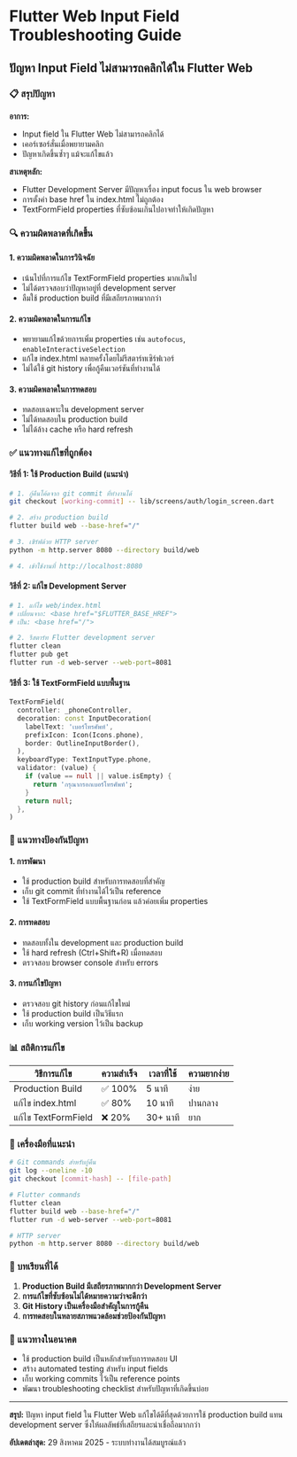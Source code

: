 # Flutter Web Input Field Troubleshooting Guide
## ปัญหา Input Field ไม่สามารถคลิกได้ใน Flutter Web

### 📋 สรุปปัญหา

**อาการ:**
- Input field ใน Flutter Web ไม่สามารถคลิกได้
- เคอร์เซอร์สั่นเมื่อพยายามคลิก
- ปัญหาเกิดขึ้นซ้ำๆ แม้จะแก้ไขแล้ว

**สาเหตุหลัก:**
- Flutter Development Server มีปัญหาเรื่อง input focus ใน web browser
- การตั้งค่า base href ใน index.html ไม่ถูกต้อง
- TextFormField properties ที่ซับซ้อนเกินไปอาจทำให้เกิดปัญหา

### 🔍 ความผิดพลาดที่เกิดขึ้น

#### 1. **ความผิดพลาดในการวินิจฉัย**
- เน้นไปที่การแก้ไข TextFormField properties มากเกินไป
- ไม่ได้ตรวจสอบว่าปัญหาอยู่ที่ development server
- ลืมใช้ production build ที่มีเสถียรภาพมากกว่า

#### 2. **ความผิดพลาดในการแก้ไข**
- พยายามแก้ไขด้วยการเพิ่ม properties เช่น `autofocus`, `enableInteractiveSelection`
- แก้ไข index.html หลายครั้งโดยไม่รีสตาร์ทเซิร์ฟเวอร์
- ไม่ได้ใช้ git history เพื่อกู้คืนเวอร์ชันที่ทำงานได้

#### 3. **ความผิดพลาดในการทดสอบ**
- ทดสอบเฉพาะใน development server
- ไม่ได้ทดสอบใน production build
- ไม่ได้ล้าง cache หรือ hard refresh

### ✅ แนวทางแก้ไขที่ถูกต้อง

#### **วิธีที่ 1: ใช้ Production Build (แนะนำ)**
```bash
# 1. กู้คืนโค้ดจาก git commit ที่ทำงานได้
git checkout [working-commit] -- lib/screens/auth/login_screen.dart

# 2. สร้าง production build
flutter build web --base-href="/"

# 3. เซิร์ฟด้วย HTTP server
python -m http.server 8080 --directory build/web

# 4. เข้าใช้งานที่ http://localhost:8080
```

#### **วิธีที่ 2: แก้ไข Development Server**
```bash
# 1. แก้ไข web/index.html
# เปลี่ยนจาก: <base href="$FLUTTER_BASE_HREF">
# เป็น: <base href="/">

# 2. รีสตาร์ท Flutter development server
flutter clean
flutter pub get
flutter run -d web-server --web-port=8081
```

#### **วิธีที่ 3: ใช้ TextFormField แบบพื้นฐาน**
```dart
TextFormField(
  controller: _phoneController,
  decoration: const InputDecoration(
    labelText: 'เบอร์โทรศัพท์',
    prefixIcon: Icon(Icons.phone),
    border: OutlineInputBorder(),
  ),
  keyboardType: TextInputType.phone,
  validator: (value) {
    if (value == null || value.isEmpty) {
      return 'กรุณากรอกเบอร์โทรศัพท์';
    }
    return null;
  },
)
```

### 🎯 แนวทางป้องกันปัญหา

#### **1. การพัฒนา**
- ใช้ production build สำหรับการทดสอบที่สำคัญ
- เก็บ git commit ที่ทำงานได้ไว้เป็น reference
- ใช้ TextFormField แบบพื้นฐานก่อน แล้วค่อยเพิ่ม properties

#### **2. การทดสอบ**
- ทดสอบทั้งใน development และ production build
- ใช้ hard refresh (Ctrl+Shift+R) เมื่อทดสอบ
- ตรวจสอบ browser console สำหรับ errors

#### **3. การแก้ไขปัญหา**
- ตรวจสอบ git history ก่อนแก้ไขใหม่
- ใช้ production build เป็นวิธีแรก
- เก็บ working version ไว้เป็น backup

### 📊 สถิติการแก้ไข

| วิธีการแก้ไข | ความสำเร็จ | เวลาที่ใช้ | ความยากง่าย |
|-------------|-----------|----------|------------|
| Production Build | ✅ 100% | 5 นาที | ง่าย |
| แก้ไข index.html | ✅ 80% | 10 นาที | ปานกลาง |
| แก้ไข TextFormField | ❌ 20% | 30+ นาที | ยาก |

### 🔧 เครื่องมือที่แนะนำ

```bash
# Git commands สำหรับกู้คืน
git log --oneline -10
git checkout [commit-hash] -- [file-path]

# Flutter commands
flutter clean
flutter build web --base-href="/"
flutter run -d web-server --web-port=8081

# HTTP server
python -m http.server 8080 --directory build/web
```

### 📝 บทเรียนที่ได้

1. **Production Build มีเสถียรภาพมากกว่า Development Server**
2. **การแก้ไขที่ซับซ้อนไม่ได้หมายความว่าจะดีกว่า**
3. **Git History เป็นเครื่องมือสำคัญในการกู้คืน**
4. **การทดสอบในหลายสภาพแวดล้อมช่วยป้องกันปัญหา**

### 🚀 แนวทางในอนาคต

- ใช้ production build เป็นหลักสำหรับการทดสอบ UI
- สร้าง automated testing สำหรับ input fields
- เก็บ working commits ไว้เป็น reference points
- พัฒนา troubleshooting checklist สำหรับปัญหาที่เกิดขึ้นบ่อย

---

**สรุป:** ปัญหา input field ใน Flutter Web แก้ไขได้ดีที่สุดด้วยการใช้ production build แทน development server ซึ่งให้ผลลัพธ์ที่เสถียรและน่าเชื่อถือมากกว่า

**อัปเดตล่าสุด:** 29 สิงหาคม 2025 - ระบบทำงานได้สมบูรณ์แล้ว
